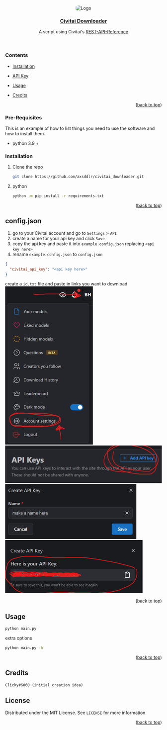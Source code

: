 <div id="top"></div>

<br />
<div align="center">

<img src="https://civitai.com/favicon.ico" alt="Logo" width="80" height="80" style="border-radius: 25%;">

<a href="https://civitai.com">
  <h3 align="center">Civitai Downloader</h3>
</a>

  <p align="center">
    A script using Civitai's <a href="https://github.com/civitai/civitai/wiki/REST-API-Reference">REST-API-Reference</a> 
    <br />
    <br />
    <br />

  </p>
</div>

### Contents
<div id="index"></div>

* <p align="left"><a href="#prereq">Installation</a></p>
* <p align="left"><a href="#config">API Key</a></p>
* <p align="left"><a href="#usage">Usage</a></p>
* <p align="left"><a href="#credits">Credits</a></p>
<p align="right">(<a href="#top">back to top</a>)</p>


### Pre-Requisites
<div id="prereq"></div>

This is an example of how to list things you need to use the software and how to install them.
* python 3.9 +

### Installation

1. Clone the repo
   ```sh
   git clone https://github.com/axsddlr/civitai_downloader.git
   ```
2. python
   ```sh
   python -m pip install -r requirements.txt
   ```
<p align="right">(<a href="#top">back to top</a>)</p>

## config.json
<div id="config"></div>

1. go to your Civitai account and go to `Settings` > `API`
2. create a name for your api key and click `Save`
3. copy the api key and paste it into `example.config.json` replacing `<api key here>`
4. rename `example.config.json` to `config.json`

```json
{
  "civitai_api_key": "<api key here>"
}
```

create a `id.txt` file and paste in links you want to download
![menu1.png](assets%2Fmenu1.png) ![menu2.png](assets%2Fmenu2.png)
![menu3.png](assets%2Fmenu3.png) ![menu4.png](assets%2Fmenu4.png)

<p align="right">(<a href="#top">back to top</a>)</p>

## Usage
<div id="usage"></div>

   ```sh
  python main.py
   ```
extra options
   ```sh
  python main.py -h
   ```
<p align="right">(<a href="#top">back to top</a>)</p>

## Credits
<div id="credits"></div>

   ```markdown
  Clicky#6060 (initial creation idea)
   ```

## License

Distributed under the MIT License. See `LICENSE` for more information.

<p align="right">(<a href="#top">back to top</a>)</p>